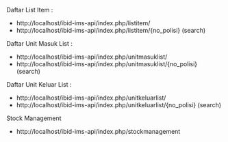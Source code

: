 Daftar List Item : 
- http://localhost/ibid-ims-api/index.php/listitem/
- http://localhost/ibid-ims-api/index.php/listitem/{no_polisi} (search)

Daftar Unit Masuk List : 
- http://localhost/ibid-ims-api/index.php/unitmasuklist/
- http://localhost/ibid-ims-api/index.php/unitmasuklist/{no_polisi} (search)

Daftar Unit Keluar List : 
- http://localhost/ibid-ims-api/index.php/unitkeluarlist/
- http://localhost/ibid-ims-api/index.php/unitkeluarlist/{no_polisi} (search)

Stock Management
- http://localhost/ibid-ims-api/index.php/stockmanagement





